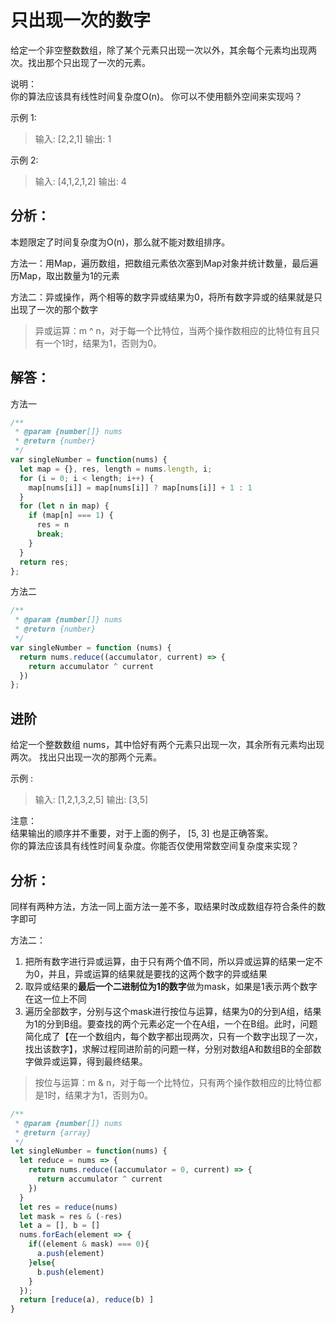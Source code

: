 # 只出现一次的数字
给定一个非空整数数组，除了某个元素只出现一次以外，其余每个元素均出现两次。找出那个只出现了一次的元素。

说明：  
你的算法应该具有线性时间复杂度O(n)。 你可以不使用额外空间来实现吗？

示例 1:
> 输入: [2,2,1]
> 输出: 1

示例 2:
> 输入: [4,1,2,1,2]
> 输出: 4

## 分析：
本题限定了时间复杂度为O(n)，那么就不能对数组排序。  

方法一：用Map，遍历数组，把数组元素依次塞到Map对象并统计数量，最后遍历Map，取出数量为1的元素  

方法二：异或操作，两个相等的数字异或结果为0，将所有数字异或的结果就是只出现了一次的那个数字
> 异或运算：m ^ n，对于每一个比特位，当两个操作数相应的比特位有且只有一个1时，结果为1，否则为0。

## 解答：
方法一
```js
/**
 * @param {number[]} nums
 * @return {number}
 */
var singleNumber = function(nums) {
  let map = {}, res, length = nums.length, i;
  for (i = 0; i < length; i++) {
    map[nums[i]] = map[nums[i]] ? map[nums[i]] + 1 : 1
  }
  for (let n in map) {
    if (map[n] === 1) {
      res = n
      break;
    }
  }
  return res;
};
```
方法二
```js
/**
 * @param {number[]} nums
 * @return {number}
 */
var singleNumber = function (nums) {
  return nums.reduce((accumulator, current) => {
    return accumulator ^ current
  })
};
```

## 进阶
给定一个整数数组 nums，其中恰好有两个元素只出现一次，其余所有元素均出现两次。 找出只出现一次的那两个元素。  

示例 :

> 输入: [1,2,1,3,2,5]
> 输出: [3,5]

注意：  
结果输出的顺序并不重要，对于上面的例子， [5, 3] 也是正确答案。  
你的算法应该具有线性时间复杂度。你能否仅使用常数空间复杂度来实现？  

## 分析：

同样有两种方法，方法一同上面方法一差不多，取结果时改成数组存符合条件的数字即可  

方法二：
1. 把所有数字进行异或运算，由于只有两个值不同，所以异或运算的结果一定不为0，并且，异或运算的结果就是要找的这两个数字的异或结果
2. 取异或结果的**最后一个二进制位为1的数字**做为mask，如果是1表示两个数字在这一位上不同
3. 遍历全部数字，分别与这个mask进行按位与运算，结果为0的分到A组，结果为1的分到B组。要查找的两个元素必定一个在A组，一个在B组。此时，问题简化成了【在一个数组内，每个数字都出现两次，只有一个数字出现了一次，找出该数字】，求解过程同进阶前的问题一样，分别对数组A和数组B的全部数字做异或运算，得到最终结果。

> 按位与运算：m & n，对于每一个比特位，只有两个操作数相应的比特位都是1时，结果才为1，否则为0。

```js
/**
 * @param {number[]} nums
 * @return {array}
 */
let singleNumber = function(nums) {
  let reduce = nums => {
    return nums.reduce((accumulator = 0, current) => {
      return accumulator ^ current
    })
  }
  let res = reduce(nums)
  let mask = res & (-res)
  let a = [], b = []
  nums.forEach(element => {
    if((element & mask) === 0){
      a.push(element)
    }else{
      b.push(element)
    }
  });
  return [reduce(a), reduce(b) ]
}
```

